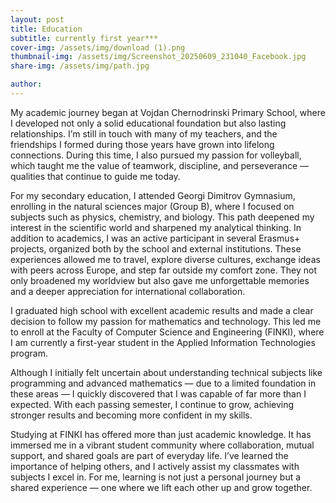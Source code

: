 ```yaml
---
layout: post
title: Education
subtitle: currently first year***
cover-img: /assets/img/download (1).png
thumbnail-img: /assets/img/Screenshot_20250609_231040_Facebook.jpg
share-img: /assets/img/path.jpg

author:
---
```




 My academic journey began at Vojdan Chernodrinski Primary School, where I developed not only a solid educational foundation but also lasting relationships. I’m still in touch with many of my teachers, and the friendships I formed during those years have grown into lifelong connections. During this time, I also pursued my passion for volleyball, which taught me the value of teamwork, discipline, and perseverance — qualities that continue to guide me today.

For my secondary education, I attended Georgi Dimitrov Gymnasium, enrolling in the natural sciences major (Group B), where I focused on subjects such as physics, chemistry, and biology. This path deepened my interest in the scientific world and sharpened my analytical thinking. In addition to academics, I was an active participant in several Erasmus+ projects, organized both by the school and external institutions. These experiences allowed me to travel, explore diverse cultures, exchange ideas with peers across Europe, and step far outside my comfort zone. They not only broadened my worldview but also gave me unforgettable memories and a deeper appreciation for international collaboration.

I graduated high school with excellent academic results and made a clear decision to follow my passion for mathematics and technology. This led me to enroll at the Faculty of Computer Science and Engineering (FINKI), where I am currently a first-year student in the Applied Information Technologies program.

Although I initially felt uncertain about understanding technical subjects like programming and advanced mathematics — due to a limited foundation in these areas — I quickly discovered that I was capable of far more than I expected. With each passing semester, I continue to grow, achieving stronger results and becoming more confident in my skills.

Studying at FINKI has offered more than just academic knowledge. It has immersed me in a vibrant student community where collaboration, mutual support, and shared goals are part of everyday life. I’ve learned the importance of helping others, and I actively assist my classmates with subjects I excel in. For me, learning is not just a personal journey but a shared experience — one where we lift each other up and grow together.
